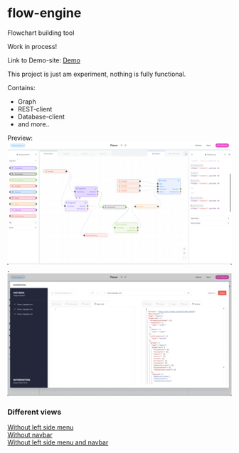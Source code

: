 # flow-engine
Flowchart building tool

Work in process!

Link to Demo-site:
<a href="http://rest-client.surge.sh/">Demo</a>


This project is just am experiment, nothing is fully functional.

Contains:
  - Graph
  - REST-client
  - Database-client
  - and more..


Preview:
<img src="https://raw.githubusercontent.com/nexriz/flow-engine/main/src/Screenshot.png" alt="Alt Text" style="max-width:100%;">
.
<img src="https://raw.githubusercontent.com/nexriz/flow-engine/main/Screenshot%202021-01-19%20at%2012.39.59.png" alt="Alt Text" style="max-width:100%;">



### Different views

<a href="http://rest-client.surge.sh/?sidenone">Without left side menu</a> <br/>
<a href="http://rest-client.surge.sh/?blank">Without navbar</a> <br/>
<a href="http://rest-client.surge.sh/?sidenone&blank">Without left side menu and navbar</a> <br/>




